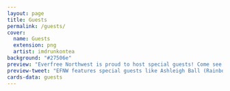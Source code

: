 ```yaml
---
layout: page
title: Guests
permalink: /guests/
cover:
  name: Guests
  extension: png
  artist: imdrunkontea
background: "#27506e"
preview: "Everfree Northwest is proud to host special guests! Come see Ashleigh Ball (voice of Rainbow Dash & Applejack), Andrea Libman (voice of Fluttershy & Pinkie Pie), and more!"
preview-tweet: "EFNW features special guests like Ashleigh Ball (Rainbow Dash & Applejack), Andrea Libman (Fluttershy & Pinkie Pie), & more!"
cards-data: guests
---
```

